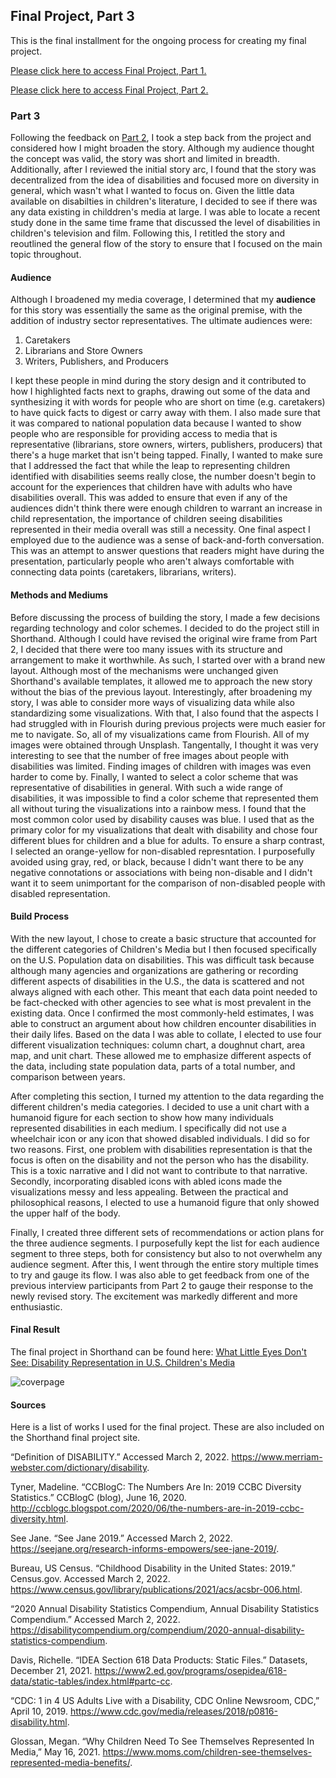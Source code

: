 ## Final Project, Part 3

This is the final installment for the ongoing process for creating my final project.

[Please click here to access Final Project, Part 1.](https://s-carmack.github.io/carmack-portfolio/Final-Project-Part-1_shunshocarmack.html)

[Please click here to access Final Project, Part 2.](https://s-carmack.github.io/carmack-portfolio/Final-Project-Part-2_shunshocarmack.html)

### Part 3
Following the feedback on [Part 2](https://s-carmack.github.io/carmack-portfolio/Final-Project-Part-2_shunshocarmack.html), I took a step back from the project and considered how I might broaden the story. Although my audience thought the concept was valid, the story was short and limited in breadth. Additionally, after I reviewed the initial story arc, I found that the story was decentralized from the idea of disabilities and focused more on diversity in general, which wasn't what I wanted to focus on. Given the little data available on disabilties in children's literature, I decided to see if there was any data existing in childdren's media at large. I was able to locate a recent study done in the same time frame that discussed the level of disabilities in children's television and film. Following this, I retitled the story and reoutlined the general flow of the story to ensure that I focused on the main topic throughout.

#### Audience
Although I broadened my media coverage, I determined that my **audience** for this story was essentially the same as the original premise, with the addition of industry sector representatives. The ultimate audiences were:
1. Caretakers
2. Librarians and Store Owners
3. Writers, Publishers, and Producers

I kept these people in mind during the story design and it contributed to how I highlighted facts next to graphs, drawing out some of the data and synthesizing it with words for people who are short on time (e.g. caretakers) to have quick facts to digest or carry away with them. I also made sure that it was compared to national population data because I wanted to show people who are responsible for providing access to media that is representative (librarians, store owners, wirters, publishers, producers) that there's a huge market that isn't being tapped. Finally, I wanted to make sure that I addressed the fact that while the leap to representing children identified with disabilities seems really close, the number doesn't begin to account for the experiences that children have with adults who have disabilities overall. This was added to ensure that even if any of the audiences didn't think there were enough children to warrant an increase in child representation, the importance of children seeing disabilities represented in their media overall was still a necessity. One final aspect I employed due to the audience was a sense of back-and-forth conversation. This was an attempt to answer questions that readers might have during the presentation, particularly people who aren't always comfortable with connecting data points (caretakers, librarians, writers).

#### Methods and Mediums
Before discussing the process of building the story, I made a few decisions regarding technology and color schemes. I decided to do the project still in Shorthand. Although I could have revised the original wire frame from Part 2, I decided that there were too many issues with its structure and arrangement to make it worthwhile. As such, I started over with a brand new layout. Although most of the mechanisms were unchanged given Shorthand's available templates, it allowed me to approach the new story without the bias of the previous layout. Interestingly, after broadening my story, I was able to consider more ways of visualizing data while also standardizing some visualizations. With that, I also found that the aspects I had struggled with in Flourish during previous projects were much easier for me to navigate. So, all of my visualizations came from Flourish. All of my images were obtained through Unsplash. Tangentally, I thought it was very interesting to see that the number of free images about people with disabilities was limited. Finding images of children with images was even harder to come by. Finally, I wanted to select a color scheme that was representative of disabilities in general. With such a wide range of disabilities, it was impossible to find a color scheme that represented them all without turing the visualizations into a rainbow mess. I found that the most common color used by disability causes was blue. I used that as the primary color for my visualizations that dealt with disability and chose four different blues for children and a blue for adults. To ensure a sharp contrast, I selected an orange-yellow for non-disabled represntation. I purposefully avoided using gray, red, or black, because I didn't want there to be any negative connotations or associations with being non-disable and I didn't want it to seem unimportant for the comparison of non-disabled people with disabled representation.

#### Build Process
With the new layout, I chose to create a basic structure that accounted for the different categories of Children's Media but I then focused specifically on the U.S. Population data on disabilities. This was difficult task because although many agencies and organizations are gathering or recording different aspects of disabilities in the U.S., the data is scattered and not always aligned with each other. This meant that each data point needed to be fact-checked with other agencies to see what is most prevalent in the existing data. Once I confirmed the most commonly-held estimates, I was able to construct an argument about how children encounter disabilities in their daily lifes. Based on the data I was able to collate, I elected to use four different visualization techniques: column chart, a doughnut chart, area map, and unit chart. These allowed me to emphasize different aspects of the data, including state population data, parts of a total number, and comparison between years.

After completing this section, I turned my attention to the data regarding the different children's media categories. I decided to use a unit chart with a humanoid figure for each section to show how many individuals represented disabilities in each medium. I specifically did not use a wheelchair icon or any icon that showed disabled individuals. I did so for two reasons. First, one problem with disabilities representation is that the focus is often on the disability and not the person who has the disability. This is a toxic narrative and I did not want to contribute to that narrative. Secondly, incorporating disabled icons with abled icons made the visualizations messy and less appealing. Between the practical and philosophical reasons, I elected to use a humanoid figure that only showed the upper half of the body.

Finally, I created three different sets of recommendations or action plans for the three audience segments. I purposefully kept the list for each audience segment to three steps, both for consistency but also to not overwhelm any audience segment. After this, I went through the entire story multiple times to try and gauge its flow. I was also able to get feedback from one of the previous interview participants from Part 2 to gauge their response to the newly revised story. The excitement was markedly different and more enthusiastic.

#### Final Result
The final project in Shorthand can be found here: [What Little Eyes Don't See: Disability Representation in U.S. Children's Media](https://carnegiemellon.shorthandstories.com/what-little-eyes-dont-see/index.html)

![coverpage](https://user-images.githubusercontent.com/97995850/156461187-819654fc-96c8-47b5-8ae1-479ff2c1478c.jpg)


#### Sources
Here is a list of works I used for the final project. These are also included on the Shorthand final project site.

“Definition of DISABILITY.” Accessed March 2, 2022. https://www.merriam-webster.com/dictionary/disability.

Tyner, Madeline. “CCBlogC: The Numbers Are In: 2019 CCBC Diversity Statistics.” CCBlogC (blog), June 16, 2020. http://ccblogc.blogspot.com/2020/06/the-numbers-are-in-2019-ccbc-diversity.html.

See Jane. “See Jane 2019.” Accessed March 2, 2022. https://seejane.org/research-informs-empowers/see-jane-2019/.

Bureau, US Census. “Childhood Disability in the United States: 2019.” Census.gov. Accessed March 2, 2022. https://www.census.gov/library/publications/2021/acs/acsbr-006.html.

“2020 Annual Disability Statistics Compendium, Annual Disability Statistics Compendium.” Accessed March 2, 2022. https://disabilitycompendium.org/compendium/2020-annual-disability-statistics-compendium.

Davis, Richelle. “IDEA Section 618 Data Products: Static Files.” Datasets, December 21, 2021. https://www2.ed.gov/programs/osepidea/618-data/static-tables/index.html#partc-cc.

“CDC: 1 in 4 US Adults Live with a Disability, CDC Online Newsroom, CDC,” April 10, 2019. https://www.cdc.gov/media/releases/2018/p0816-disability.html.

Glossan, Megan. “Why Children Need To See Themselves Represented In Media,” May 16, 2021. https://www.moms.com/children-see-themselves-represented-media-benefits/.
